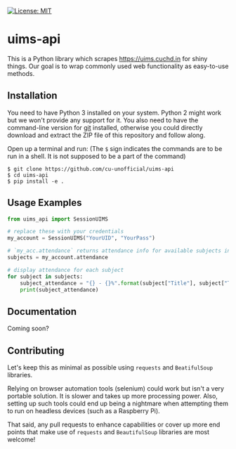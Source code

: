 [![License: MIT](https://img.shields.io/badge/License-MIT-yellow.svg)](https://opensource.org/licenses/MIT)

# uims-api

This is a Python library which scrapes https://uims.cuchd.in for shiny things. Our goal is to wrap
commonly used web functionality as easy-to-use methods.

## Installation

You need to have Python 3 installed on your system. Python 2 might work but we won't provide any
support for it. You also need to have the command-line version for [git](https://git-scm.com/downloads)
installed, otherwise you could directly download and extract the ZIP file of this repository and follow
along.

Open up a terminal and run:
(The `$` sign indicates the commands are to be run in a shell. It is not supposed to be a part of
the command)

```
$ git clone https://github.com/cu-unofficial/uims-api
$ cd uims-api
$ pip install -e .
```

## Usage Examples

```python
from uims_api import SessionUIMS

# replace these with your credentials
my_account = SessionUIMS("YourUID", "YourPass")

# `my_acc.attendance` returns attendance info for available subjects in JSON format
subjects = my_account.attendance

# display attendance for each subject
for subject in subjects:
    subject_attendance = "{} - {}%".format(subject["Title"], subject["TotalPercentage"])
    print(subject_attendance)
```

## Documentation

Coming soon?

## Contributing

Let's keep this as minimal as possible using `requests` and `BeatifulSoup` libraries.

Relying on browser automation tools (selenium) could work but isn't a very portable solution. It is
slower and takes up more processing power. Also, setting up such tools could end up being a nightmare
when attempting them to run on headless devices (such as a Raspberry Pi).

That said, any pull requests to enhance capabilities or cover up more end points that make use of `requests`
and `BeautifulSoup` libraries are most welcome!
